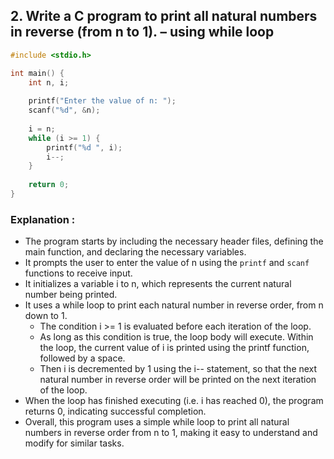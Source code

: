## 2. Write a C program to print all natural numbers in reverse (from n to 1). – using while loop

```c
#include <stdio.h>

int main() {
    int n, i;
    
    printf("Enter the value of n: ");
    scanf("%d", &n);
    
    i = n;
    while (i >= 1) {
        printf("%d ", i);
        i--;
    }
    
    return 0;
}

```
### Explanation :
- The program starts by including the necessary header files, defining the main function, and declaring the necessary variables.
- It prompts the user to enter the value of n using the `printf` and `scanf` functions to receive input.
- It initializes a variable i to n, which represents the current natural number being printed.
- It uses a while loop to print each natural number in reverse order, from n down to 1.
    - The condition i >= 1 is evaluated before each iteration of the loop.
    - As long as this condition is true, the loop body will execute. Within the loop, the current value of i is printed using the printf function, followed by a space.
    - Then i is decremented by 1 using the i-- statement, so that the next natural number in reverse order will be printed on the next iteration of the loop.
- When the loop has finished executing (i.e. i has reached 0), the program returns 0, indicating successful completion.
- Overall, this program uses a simple while loop to print all natural numbers in reverse order from n to 1, making it easy to understand and modify for similar tasks.